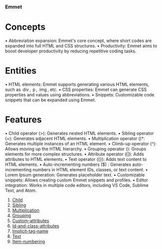 ### Emmet
# Concepts
•⁠  ⁠Abbreviation expansion: Emmet's core concept, where short codes are expanded into full HTML and CSS structures.
•⁠  ⁠Productivity: Emmet aims to boost developer productivity by reducing repetitive coding tasks.

# Entities
•⁠  ⁠HTML elements: Emmet supports generating various HTML elements, such as ⁠ div ⁠, ⁠ p ⁠, ⁠ img ⁠, etc.
•⁠  ⁠CSS properties: Emmet can generate CSS properties and values using abbreviations.
•⁠  ⁠Snippets: Customizable code snippets that can be expanded using Emmet.

# Features
•⁠  ⁠Child operator (>): Generates nested HTML elements.
•⁠  ⁠Sibling operator (+): Generates adjacent HTML elements.
•⁠  ⁠Multiplication operator ()*: Generates multiple instances of an HTML element.
•⁠  ⁠Climb-up operator (^): Allows moving up the HTML hierarchy.
•⁠  ⁠Grouping operator (): Groups elements for more complex structures.
•⁠  ⁠Attribute operator ([]): Adds attributes to HTML elements.
•⁠  ⁠Text operator ({}): Adds text content to HTML elements.
•⁠  ⁠Auto-incrementing numbers ($) : Generates auto-incrementing numbers in HTML element IDs, classes, or text content.
•⁠  ⁠Lorem Ipsum generation: Generates placeholder text.
•⁠  ⁠Customizable snippets: Allows creating custom Emmet snippets and profiles.
•⁠  ⁠Editor integration: Works in multiple code editors, including VS Code, Sublime Text, and Atom.
 
 1. [Child](./01-Elements/01-Structure/README.md)
 2. [Sibling](./01-Elements/01-Structure/README.md)
 3. [Multiplication](./01-Elements/01-Structure/README.md)
 4. [Grouping](./01-Elements/01-Structure/README.md)
 5. [Custom-attributes](./01-Elements/01-Structure/README.md)
 6. [Id-and-class-attributes](./01-Elements/01-Structure/README.md)
 7. [Implicit-tag-name](./01-Elements/01-Structure/README.md)
 8. [Text](./01-Elements/01-Structure/README.md)
 9. [Item-numbering](./01-Elements/01-Structure/README.md)